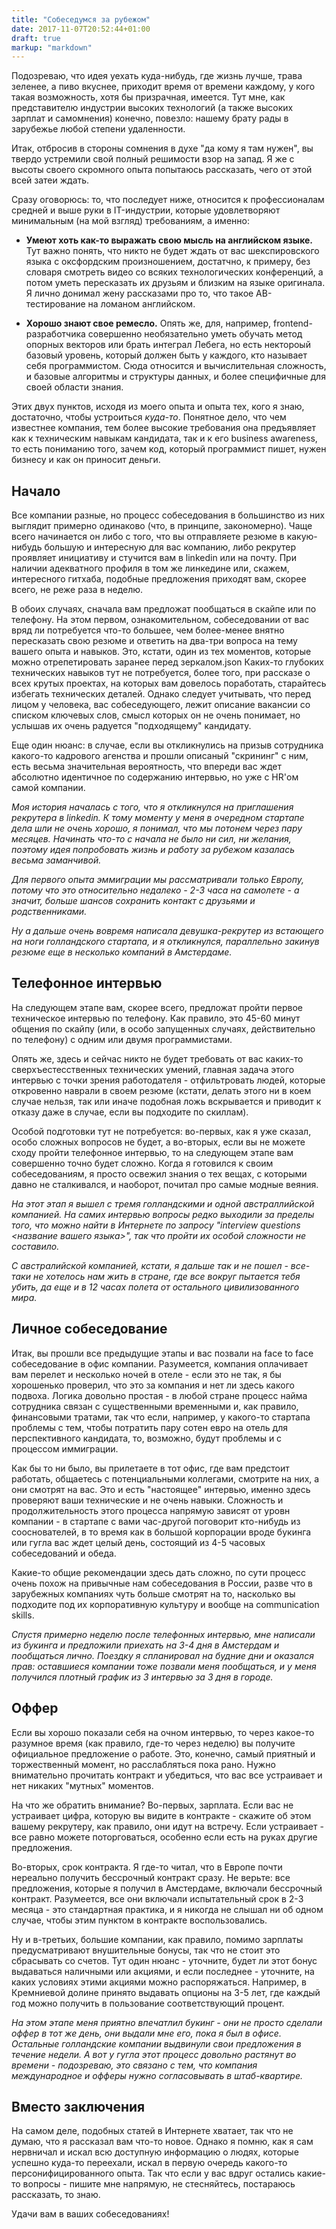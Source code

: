 ```yaml
---
title: "Собеседумся за рубежом"
date: 2017-11-07T20:52:44+01:00
draft: true
markup: "markdown"
---
```


Подозреваю, что идея уехать куда-нибудь, где жизнь лучше, трава зеленее, а пиво вкуснее, приходит время от времени каждому, у кого такая возможность, хотя бы призрачная, имеется.
Тут мне, как представителю индустрии высоких технологий (а также высоких зарплат и самомнения) конечно, повезло: нашему брату рады в зарубежье любой степени удаленности.

Итак, отбросив в стороны сомнения в духе "да кому я там нужен", вы твердо устремили свой полный решимости взор на запад. 
Я же с высоты своего скромного опыта попытаюсь рассказать, чего от этой всей затеи ждать.
  
Сразу оговорюсь: то, что последует ниже, относится к профессионалам средней и выше руки в IT-индустрии, которые удовлетворяют минимальным (на мой взгляд) требованиям, а именно:

* **Умеют хоть как-то выражать свою мысль на английском языке.** 
Тут важно понять, что никто не будет ждать от вас шекспировского языка с оксфордским произношением, достатчно, к примеру, без словаря смотреть видео со всяких технологических конференций, а потом уметь пересказать их друзьям и близким на языке оригинала.
Я лично донимал жену рассказами про то, что такое AB-тестирование на ломаном английском.

* **Хорошо знают свое ремесло.** Опять же, для, например, frontend-разработчика совершенно необязательно уметь обучать метод опорных векторов или брать интеграл Лебега, но есть нектороый базовый уровень, который должен быть у каждого, кто называет себя программистом.
Сюда относится и вычислительная сложность, и базовые алгоритмы и структуры данных, и более специфичные для своей области знания. 

Этих двух пунктов, исходя из моего опыта и опыта тех, кого я знаю, достаточно, чтобы устроиться *куда-то*. 
Понятное дело, что чем известнее компания, тем более высокие требования она предъявляет как к техническим навыкам кандидата, так и к его business awareness, то есть пониманию того, зачем код, который программист пишет, нужен бизнесу и как он приносит деньги.

Начало
------

Все компании разные, но процесс собеседования в большинство из них выглядит примерно одинаково (что, в принципе, закономерно). 
Чаще всего начинается он либо с того, что вы отправляете резюме в какую-нибудь большую и интересную для вас компанию, либо рекрутер проявляет инициативу и стучится вам в linkedin или на почту.
При наличии адекватного профиля в том же линкедине или, скажем, интересного гитхаба, подобные предложения приходят вам, скорее всего, не реже раза в неделю.

В обоих случаях, сначала вам предложат пообщаться в скайпе или по телефону. На этом первом, ознакомительном, собеседовании от вас вряд ли потребуется что-то большее, чем более-менее внятно пересказать свою резюме и ответить на два-три вопроса на тему вашего опыта и навыков.
Это, кстати, один из тех моментов, которые можно отрепетировать заранее перед зеркалом.json
Каких-то глубоких технических навыков тут не потребуется, более того, при рассказе о всех крутых проектах, на которых вам довелось поработать, старайтесь избегать технических деталей.
Однако следует учитывать, что перед лицом у человека, вас собеседующего, лежит описание вакансии со списком ключевых слов, смысл которых он не очень понимает, но услышав их очень радуется "подходящему" кандидату.

Еще один нюанс: в случае, если вы откликнулись на призыв сотрудника какого-то кадрового агенства и прошли описаный "скрининг" с ним, есть весьма значительная вероятность, что впереди вас ждет абсолютно идентичное по содержанию интервью, но уже с HR'ом самой компании.

*Моя история началась с того, что я откликнулся на приглашения рекрутера в linkedin. К тому моменту у меня в очередном стартапе дела шли не очень хорошо, я понимал, что мы потонем через пару месяцев. Начинать что-то с начала не было ни сил, ни желания, поэтому идея попробовать жизнь и работу за рубежом казалась весьма заманчивой.*

*Для первого опыта эммиграции мы рассматривали только Европу, потому что это относительно недалеко - 2-3 часа на самолете - а значит, больше шансов сохранить контакт с друзьями и родственниками.*

*Ну а дальше очень вовремя написала девушка-рекрутер из встающего на ноги голландского стартапа, и я откликнулся, параллельно закинув резюме еще в несколько компаний в Амстердаме.*


Телефонное интервью
-------------------

На следующем этапе вам, скорее всего, предложат пройти первое техническое интервью по телефону. 
Как правило, это 45-60 минут общения по скайпу (или, в особо запущенных случаях, действительно по телефону) с одним или двумя программистами.

Опять же, здесь и сейчас никто не будет требовать от вас каких-то сверхъестесственных технических умений, главная задача этого интервью с точки зрения работодателя - отфильтровать людей, которые откровенно наврали в своем резюме (кстати, делать этого ни в коем случае нельзя, так или иначе подобная ложь вскрывается и приводит к отказу даже в случае, если вы подходите по скиллам).

Особой подготовки тут не потребуется: во-первых, как я уже сказал, особо сложных вопросов не будет, а во-вторых, если вы не можете сходу пройти телефонное интервью, то на следующем этапе вам совершенно точно будет сложно. 
Когда я готовился к своим собеседованиям, я просто освежил знания о тех вещах, с которыми давно не сталкивался, и наоборот, почитал про самые модные веяния.

*На этот этап я вышел с тремя голландскими и одной австраллийской компанией. На самих интервью вопросы редко выходили за пределы того, что можно найти в Интернете по запросу "interview questions <название вашего языка>", так что пройти их особой сложности не составило.*

*С австралийской компанией, кстати, я дальше так и не пошел - все-таки не хотелось нам жить в стране, где все вокруг пытается тебя убить, да еще и в 12 часах полета от остального цивилизованного мира.*

Личное собеседование
--------------------

Итак, вы прошли все предыдущие этапы и вас позвали на face to face собеседование в офис компании. Разумеется, компания оплачивает вам перелет и несколько ночей в отеле - если это не так, я бы хорошенько проверил, что это за компания и нет ли здесь какого подвоха. Логика довольно простая - в любой стране процесс найма сотрудника связан с существенными временными и, как правило, финансовыми тратами, так что если, например, у какого-то стартапа проблемы с тем, чтобы потратить пару сотен евро на отель для перспективного кандидата, то, возможно, будут проблемы и с процессом иммиграции.
 
Как бы то ни было, вы прилетаете в тот офис, где вам предстоит работать, общаетесь с потенциальными коллегами, смотрите на них, а они смотрят на вас. Это и есть "настоящее" интервью, именно здесь проверяют ваши технические и не очень навыки. Сложность и продолжительность этого процесса напрямую зависят от уровн компании - в стартапе с вами час-другой поговорит кто-нибудь из сооснователей, в то время как в большой корпорации вроде букинга или гугла вас ждет целый день, состоящий из 4-5 часовых собеседований и обеда.
   
Какие-то общие рекомендации здесь дать сложно, по сути процесс очень похож на привычные нам собеседования в России, разве что в зарубежных компаниях чуть больше смотрят на то, насколько вы подходите под их корпоративную культуру и вообще на communication skills. 

*Спустя примерно неделю после телефонных интервью, мне написали из букинга и предложили приехать на 3-4 дня в Амстердам и пообщаться лично. Поездку я спланировал на будние дни и оказался прав: оставшиеся компании тоже позвали меня пообщаться, и у меня получился плотный график из 3 интервью за 3 дня в городе.*

Оффер
-----

Если вы хорошо показали себя на очном интервью, то через какое-то разумное время (как правило, где-то через неделю) вы получите официальное предложение о работе. Это, конечно, самый приятный и торжественный момент, но расслабляться пока рано. Нужно внимательно прочитать контракт и убедиться, что вас все устраивает и нет никаких "мутных" моментов.

На что же обратить внимание? Во-первых, зарплата. Если вас не устраивает цифра, которую вы видите в контракте - скажите об этом вашему рекрутеру, как правило, они идут на встречу. Если устраивает - все равно можете поторговаться, особенно если есть на руках другие предложения. 

Во-вторых, срок контракта. Я где-то читал, что в Европе почти нереально получить бессрочный контракт сразу. Не верьте: все предложения, которые я получил в Амстердаме, включали бессрочный контракт. Разумеется, все они включали испытательный срок в 2-3 месяца - это стандартная практика, и я никогда не слышал ни об одном случае, чтобы этим пунктом в контракте воспользовались.
 
Ну и в-третьих, большие компании, как правило, помимо зарплаты предусматривают внушительные бонусы, так что не стоит это сбрасывать со счетов. Тут один нюанс - уточните, будет ли этот бонус выдаваться наличными или акциями, и если последнее - уточните, на каких условиях этими акциями можно распоряжаться. Например, в Кремниевой долине принято выдавать опционы на 3-5 лет, где каждый год можно получить в пользование соответствующий процент.

*На этом этапе меня приятно впечатлил букинг - они не просто сделали оффер в тот же день, они выдали мне его, пока я был в офисе. Остальные голландские компании выдвинули свои предложения в течение недели. А вот у гугла этот процесс довольно растянут во времени - подозреваю, это связано с тем, что компания международное и офферы нужно согласовывать в штаб-квартире.*

Вместо заключения
-----------------

На самом деле, подобных статей в Интернете хватает, так что не думаю, что я рассказал вам что-то новое. Однако я помню, как я сам нервничал и искал всю доступную информацию о людях, которые успешно куда-то переехали, искал в первую очередь какого-то персонифицированного опыта. Так что если у вас вдруг остались какие-то вопросы - пишите мне напрямую, не стесняйтесь, постараюсь рассказать, то знаю.

Удачи вам в ваших собеседованиях!
